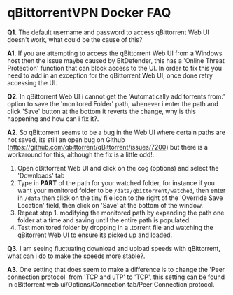 # **qBittorrentVPN Docker FAQ**

**Q1.** The default username and password to access qBittorrent Web UI doesn't work, what could be the cause of this?

**A1.** If you are attempting to access the qBittorrent Web UI from a Windows host then the issue maybe caused by BitDefender, this has a 'Online Threat Protection' function that can block access to the UI. In order to fix this you need to add in an exception for the qBittorrent Web UI, once done retry accessing the UI.

**Q2.** In qBittorrent Web UI i cannot get the 'Automatically add torrents from:' option to save the 'monitored Folder' path, whenever i enter the path and click 'Save' button at the bottom it reverts the change, why is this happening and how can i fix it?.

**A2.** So qBittorrent seems to be a bug in the Web UI where certain paths are not saved, its still an open bug on Github (https://github.com/qbittorrent/qBittorrent/issues/7200) but there is a workaround for this, although the fix is a little odd!.

1. Open qBittorrent Web UI and click on the cog (options) and select the 'Downloads' tab
2. Type in **PART** of the path for your watched folder, for instance if you want your monitored folder to be ```/data/qbittorrent/watched```, then enter in ```/data``` then click on the tiny file icon to the right of the 'Override Save Location' field, then click on 'Save' at the bottom of the window.
3. Repeat step 1. modifying the monitored path by expanding the path one folder at a time and saving until the entire path is populated.
4. Test monitored folder by dropping in a .torrent file and watching the qBitorrent Web UI to ensure its picked up and loaded.

**Q3.** I am seeing fluctuating download and upload speeds with qBittorrent, what can i do to make the speeds more stable?.

**A3.** One setting that does seem to make a difference is to change the 'Peer connection protocol' from 'TCP and uTP' to 'TCP', this setting can be found in qBittorrent web ui/Options/Connection tab/Peer Connection protocol.